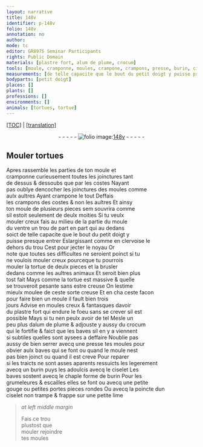 ```yaml
---
layout: narrative
title: 148v
identifier: p-148v
folio: 148v
annotation: no
author:
mode: tc
editor: GR8975 Seminar Participants
rights: Public Domain
materials: [plastre fort, alum de plume, crocum]
tools: [moule, cramponne, moules, crampone, crampons, presse, burin, ciselet, chaple, petite gouge, petites portes pieces rondes, poincte dun ciselet, petite lime]
measurements: [de telle capacite que le bout du petit doigt y puisse presque entrer, jours]
bodyparts: [petit doigt]
places: []
plants: []
professions: []
environments: []
animals: [tortues, tortue]
---
```


 <p><a href="{{ site.baseurl }}/diplomatic/">[TOC]</a> | <a href="{{ site.baseurl }}/texts/p-148v_tl/" target="_blank">[translation]</a></p><div class="folio" align="center">- - - - - <a href="http://gallica.bnf.fr/ark:/12148/btv1b10500001g/f302.image" target="_blank"><img src="https://cu-mkp.github.io/2017-workshop-edition/assets/photo-icon.png" alt="folio image: " style="display:inline-block; margin-bottom:-3px;"/>148v</a> - - - - - </div>  
  

## Mouler <span class="al">tortues</span>

 
Apres rassemble les parties de ton <span class="tl">moule</span> et<br/> <span class="tl">cramponne</span> curieusement toutes les joinctures tant<br/> de dessus & dessoubs que par les costes Naya<span class="exp">n</span>t<br/> pas oublye dencocher les joinctures des <span class="tl">moules</span> co<span class="exp">mm</span>e<br/> aulx aultres Ayant <span class="tl">crampone</span> le tout Deffais<br/> les <span class="tl">crampons</span> des costes & non les aultres Et ainsy<br/> ton <span class="tl">moule</span> de plusieurs pieces <span class="del">sem</span> souvrira co<span class="exp">mm</span>e<br/> sil estoit seulement de deulx moities Si tu veulx<br/> mouler creux fais au milieu <span class="del">de la partie</span> du <span class="tl">moule</span><br/> du ventre un trou de part en part qui au dedans<br/> soict <span class="ms">de telle capacite que le bout du <span class="bp">petit doigt</span> y<br/> puisse presque entrer</span> Eslargissant co<span class="exp">mm</span>e en clervoise le<br/> dehors du trou Cest pour jecter le noyau Or<br/> note que toutes ses difficultes ne seroient poinct si tu<br/> ne voulois mouler creux pourceque tu pourrois<br/> mouler la <span class="al">tortue</span> de deulx pieces <span class="del"><span class="ill"></span></span> et la brusler<br/> dedans co<span class="exp">mm</span>e les aultres animaux Et seroit bien plus<br/> tost fait Mays co<span class="exp">mm</span>e la <span class="al">tortue</span> est massive & quelle<br/> se trouveroit pesante sans estre creuse On lestime<br/> mieulx moulee de ceste sorte <span class="add">creuse</span> Et en <span class="del">cha</span> ceste facon<br/> pour faire bien un <span class="tl">moule</span> il fault bien <span class="tmp">trois<br/> <span class="ms">jours</span></span> Advise en <span class="tl">moules</span> creux & fantasques davoir<br/> du <span class="m">plastre fort</span> qui endure le foeu sans se crever sil est<br/> possible Mays si tu nen peulx avoir de tel Mesle un<br/> peu plus d<span class="m">alum de plume</span> & adjouste y aussy du <span class="m">crocu<span class="exp">m</span></span><br/> qui le fortifie & faict que les baves sil en y a viennent<br/> si subtiles quelles sont aysees a deffaire Noublie pas<br/> aussy de bien serrer avecq une <span class="tl">presse</span> tes <span class="tl">moules</span> pour<br/> obvier aulx baves qui se font ou quand le <span class="tl">moule</span> nest<br/> pas bien joinct ou quand il est creve Pour reparer<br/> si les traicts ne sont asses aparents ressuicts les legerem<span class="exp">ent</span><br/> avecq un <span class="tl">burin</span> puys les adoulcis avecq le <span class="tl">ciselet</span> Les<br/> baves sostent avecq le <span class="tl">chaple</span> forme de <span class="tl">burin</span> Pour les<br/> grumeleures & escailles elles se font ou avecq une <span class="tl">petite<br/> gouge</span> ou <span class="tl">petites portes pieces rondes</span> Ou avecq la <span class="tl">poincte dun<br/> ciselet</span> non trampe & frappe sur une <span class="tl">petite lime</span>
 
> *at left middle margin*
> 
> 
>   Fais ce trou<br/> plustost que<br/> <span class="del">mouler</span> rejoindre<br/> tes <span class="tl">moules</span>
 
 